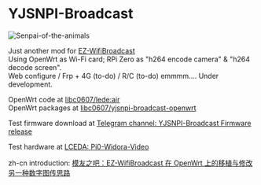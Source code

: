 # YJSNPI-Broadcast
![Senpai-of-the-animals](https://github.com/libc0607/YJSNPI-Broadcast-archive/blob/pics/yjsnpi-broadcast.png)  
  
  
Just another mod for [EZ-WifiBroadcast](https://github.com/rodizio1/EZ-WifiBroadcast)  
Using OpenWrt as Wi-Fi card; RPi Zero as "h264 encode camera" & "h264 decode screen".  
Web configure / Frp + 4G (to-do) / R/C (to-do) 
emmmm.... Under development.   
  
OpenWrt code at [libc0607/lede:air](https://github.com/libc0607/lede/tree/air)  
OpenWrt packages at [libc0607/yjsnpi-broadcast-openwrt](https://github.com/libc0607/yjsnpi-broadcast-openwrt)  
  
Test firmware download at [Telegram channel: YJSNPI-Broadcast Firmware release](https://t.me/yjsnpi_broadcast)  

Test hardware at [LCEDA: Pi0-Widora-Video](https://lceda.cn/libc0607/pi0-widora-video)  

zh-cn introduction: [模友之吧：EZ-WifiBroadcast 在 OpenWrt 上的移植与修改 另一种数字图传思路](http://www.moz8.com/thread-177797-1-1.html)  
